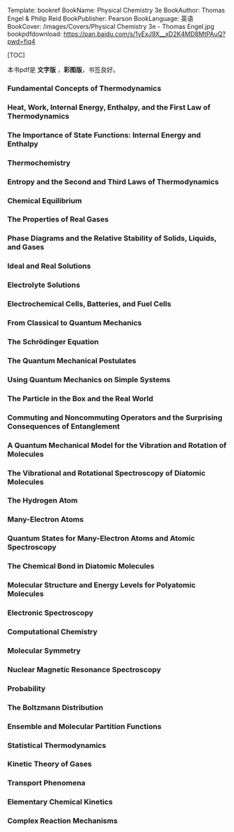 Template: bookref
BookName: Physical Chemistry 3e
BookAuthor: Thomas Engel & Philip Reid
BookPublisher: Pearson
BookLanguage: 英语
BookCover: /images/Covers/Physical Chemistry 3e - Thomas Engel.jpg
bookpdfdownload: https://pan.baidu.com/s/1yExJ9X__xD2K4MD8MtPAuQ?pwd=fiq4 


[TOC]

本书pdf是 **文字版** ，**彩图版**，书签良好。

### Fundamental Concepts of Thermodynamics

### Heat, Work, Internal Energy, Enthalpy, and the First Law of Thermodynamics

### The Importance of State Functions: Internal Energy and Enthalpy

### Thermochemistry 

### Entropy and the Second and Third Laws of Thermodynamics
### Chemical Equilibrium 
### The Properties of Real Gases 
### Phase Diagrams and the Relative Stability of Solids, Liquids, and Gases 
### Ideal and Real Solutions 
### Electrolyte Solutions 
### Electrochemical Cells, Batteries, and Fuel Cells
### From Classical to Quantum Mechanics
### The Schrödinger Equation 
### The Quantum Mechanical Postulates 
### Using Quantum Mechanics on Simple Systems
### The Particle in the Box and the Real World
### Commuting and Noncommuting Operators and the Surprising Consequences of Entanglement
### A Quantum Mechanical Model for the Vibration and Rotation of Molecules
### The Vibrational and Rotational Spectroscopy of Diatomic Molecules 
### The Hydrogen Atom 

### Many-Electron Atoms 
### Quantum States for Many-Electron Atoms and Atomic Spectroscopy 
### The Chemical Bond in Diatomic Molecules 
### Molecular Structure and Energy Levels for Polyatomic Molecules 
### Electronic Spectroscopy 
### Computational Chemistry 
### Molecular Symmetry 
### Nuclear Magnetic Resonance Spectroscopy 
### Probability 
### The Boltzmann Distribution 
### Ensemble and Molecular Partition Functions 
### Statistical Thermodynamics 
### Kinetic Theory of Gases 
### Transport Phenomena 
### Elementary Chemical Kinetics 
### Complex Reaction Mechanisms